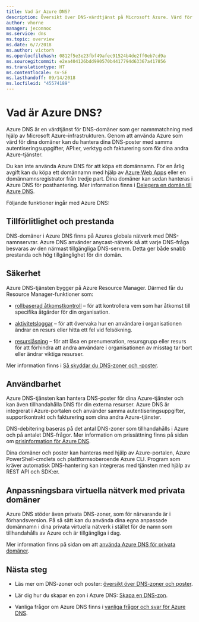 ```yaml
---
title: Vad är Azure DNS?
description: Översikt över DNS-värdtjänst på Microsoft Azure. Värd för din domän på Microsoft Azure.
author: vhorne
manager: jeconnoc
ms.service: dns
ms.topic: overview
ms.date: 6/7/2018
ms.author: victorh
ms.openlocfilehash: 0812f5e3e23fbf49afec91524b4de2ff0eb7cd9a
ms.sourcegitcommit: e2ea404126bdd990570b4417794d63367a417856
ms.translationtype: HT
ms.contentlocale: sv-SE
ms.lasthandoff: 09/14/2018
ms.locfileid: "45574189"
---
```

# <a name="what-is-azure-dns"></a>Vad är Azure DNS?

Azure DNS är en värdtjänst för DNS-domäner som ger namnmatchning med hjälp av Microsoft Azure-infrastrukturen. Genom att använda Azure som värd för dina domäner kan du hantera dina DNS-poster med samma autentiseringsuppgifter, API:er, verktyg och fakturering som för dina andra Azure-tjänster.

Du kan inte använda Azure DNS för att köpa ett domännamn. För en årlig avgift kan du köpa ett domännamn med hjälp av [Azure Web Apps](https://docs.microsoft.com/azure/app-service/custom-dns-web-site-buydomains-web-app#buy-the-domain) eller en domännamnsregistrator från tredje part. Dina domäner kan sedan hanteras i Azure DNS för posthantering. Mer information finns i [Delegera en domän till Azure DNS](dns-domain-delegation.md).

Följande funktioner ingår med Azure DNS:

## <a name="reliability-and-performance"></a>Tillförlitlighet och prestanda

DNS-domäner i Azure DNS finns på Azures globala nätverk med DNS-namnservrar. Azure DNS använder anycast-nätverk så att varje DNS-fråga besvaras av den närmast tillgängliga DNS-servern. Detta ger både snabb prestanda och hög tillgänglighet för din domän.

## <a name="security"></a>Säkerhet

Azure DNS-tjänsten bygger på Azure Resource Manager. Därmed får du Resource Manager-funktioner som:

* [rollbaserad åtkomstkontroll](https://docs.microsoft.com/azure/azure-resource-manager/resource-group-overview#access-control) – för att kontrollera vem som har åtkomst till specifika åtgärder för din organisation.

* [aktivitetsloggar](https://docs.microsoft.com/azure/azure-resource-manager/resource-group-overview#activity-logs) – för att övervaka hur en användare i organisationen ändrar en resurs eller hitta ett fel vid felsökning.

* [resurslåsning](https://docs.microsoft.com/azure/azure-resource-manager/resource-group-lock-resources) – för att låsa en prenumeration, resursgrupp eller resurs för att förhindra att andra användare i organisationen av misstag tar bort eller ändrar viktiga resurser.

Mer information finns i [Så skyddar du DNS-zoner och -poster](dns-protect-zones-recordsets.md). 


## <a name="ease-of-use"></a>Användbarhet

Azure DNS-tjänsten kan hantera DNS-poster för dina Azure-tjänster och kan även tillhandahålla DNS för din externa resurser. Azure DNS är integrerat i Azure-portalen och använder samma autentiseringsuppgifter, supportkontrakt och fakturering som dina andra Azure-tjänster. 

DNS-debitering baseras på det antal DNS-zoner som tillhandahålls i Azure och på antalet DNS-frågor. Mer information om prissättning finns på sidan om [prisinformation för Azure DNS](https://azure.microsoft.com/pricing/details/dns/).

Dina domäner och poster kan hanteras med hjälp av Azure-portalen, Azure PowerShell-cmdlets och plattformsoberoende Azure CLI. Program som kräver automatisk DNS-hantering kan integreras med tjänsten med hjälp av REST API och SDK:er.

## <a name="customizable-virtual-networks-with-private-domains"></a>Anpassningsbara virtuella nätverk med privata domäner

Azure DNS stöder även privata DNS-zoner, som för närvarande är i förhandsversion. På så sätt kan du använda dina egna anpassade domännamn i dina privata virtuella nätverk i stället för de namn som tillhandahålls av Azure och är tillgängliga i dag.

Mer information finns på sidan om att [använda Azure DNS för privata domäner](private-dns-overview.md).


## <a name="next-steps"></a>Nästa steg

* Läs mer om DNS-zoner och poster: [översikt över DNS-zoner och poster](dns-zones-records.md).

* Lär dig hur du skapar en zon i Azure DNS: [Skapa en DNS-zon](./dns-getstarted-create-dnszone-portal.md).

* Vanliga frågor om Azure DNS finns i [vanliga frågor och svar för Azure DNS](dns-faq.md).

